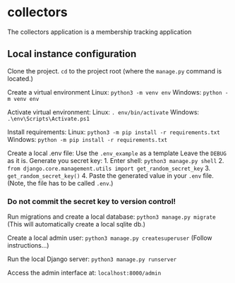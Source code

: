 # collectors #
The collectors application is a membership tracking application

## Local instance configuration ##
Clone the project.
```cd``` to the project root (where the ```manage.py``` command is located.)

Create a virtual environment
    Linux: ```python3 -m venv env```
    Windows: ```python -m venv env```

Activate virtual environment:
    Linux: ```. env/bin/activate```
    Windows: ```.\env\Scripts\Activate.ps1```

Install requirements:
    Linux: ```python3 -m pip install -r requirements.txt```
    Windows: ```python -m pip install -r requirements.txt```

Create a local .env file:
    Use the ```.env_example``` as a template
    Leave the ```DEBUG``` as it is.
    Generate you secret key:
    1. Enter shell: ```python3 manage.py shell```
    2. ```from django.core.management.utils import get_random_secret_key```
    3. ```get_random_secret_key()```
    4. Paste the generated value in your ```.env``` file.
    (Note, the file has to be called ```.env```.)
### Do not commit the secret key to version control! ###

Run migrations and create a local database:
    ```python3 manage.py migrate``` (This will automatically create a local sqlite db.)

Create a local admin user:
    ```python3 manage.py createsuperuser``` (Follow instructions...)

Run the local Django server:
    ```python3 manage.py runserver```

Access the admin interface at:
    ```localhost:8000/admin```



